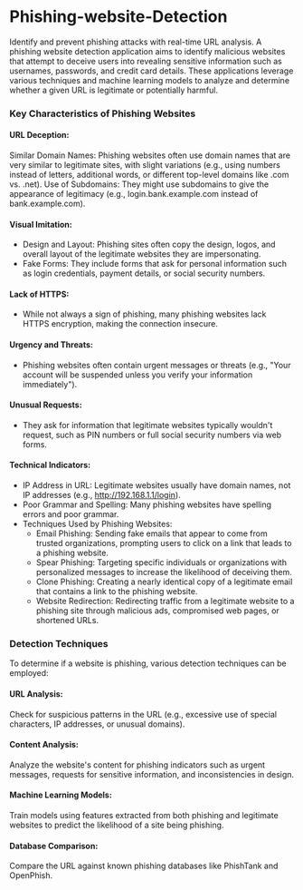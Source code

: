 # Phishing-website-Detection
Identify and prevent phishing attacks with real-time URL analysis.
A phishing website detection application aims to identify malicious websites that attempt to deceive users into revealing sensitive information such as usernames, passwords, and credit card details. These applications leverage various techniques and machine learning models to analyze and determine whether a given URL is legitimate or potentially harmful. 
### Key Characteristics of Phishing Websites

#### URL Deception:

Similar Domain Names: Phishing websites often use domain names that are very similar to legitimate sites, with slight variations (e.g., using numbers instead of letters, additional words, or different top-level domains like .com vs. .net).
Use of Subdomains: They might use subdomains to give the appearance of legitimacy (e.g., login.bank.example.com instead of bank.example.com).
#### Visual Imitation:

  - Design and Layout: Phishing sites often copy the design, logos, and overall layout of the legitimate websites they are impersonating.
  - Fake Forms: They include forms that ask for personal information such as login credentials, payment details, or social security numbers.

#### Lack of HTTPS: 
  - While not always a sign of phishing, many phishing websites lack HTTPS encryption, making the connection insecure.


#### Urgency and Threats: 
  - Phishing websites often contain urgent messages or threats (e.g., "Your account will be suspended unless you verify your information immediately").
#### Unusual Requests: 
  - They ask for information that legitimate websites typically wouldn't request, such as PIN numbers or full social security numbers via web forms.
#### Technical Indicators:

- IP Address in URL: Legitimate websites usually have domain names, not IP addresses (e.g., http://192.168.1.1/login).
- Poor Grammar and Spelling: Many phishing websites have spelling errors and poor grammar.
- Techniques Used by Phishing Websites:
  - Email Phishing: Sending fake emails that appear to come from trusted organizations, prompting users to click on a link that leads to a phishing website.
  - Spear Phishing: Targeting specific individuals or organizations with personalized messages to increase the likelihood of deceiving them.
  - Clone Phishing: Creating a nearly identical copy of a legitimate email that contains a link to the phishing website.
  - Website Redirection: Redirecting traffic from a legitimate website to a phishing site through malicious ads, compromised web pages, or shortened URLs.

### Detection Techniques
To determine if a website is phishing, various detection techniques can be employed:

#### URL Analysis:

Check for suspicious patterns in the URL (e.g., excessive use of special characters, IP addresses, or unusual domains).
#### Content Analysis:

Analyze the website's content for phishing indicators such as urgent messages, requests for sensitive information, and inconsistencies in design.
#### Machine Learning Models:

Train models using features extracted from both phishing and legitimate websites to predict the likelihood of a site being phishing.
#### Database Comparison:

Compare the URL against known phishing databases like PhishTank and OpenPhish.
